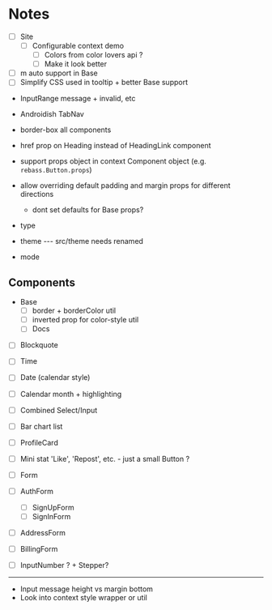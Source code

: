 
# Notes

- [ ] Site
  - [ ] Configurable context demo
    - [ ] Colors from color lovers api ?
    - [ ] Make it look better

- [ ] m auto support in Base
- [ ] Simplify CSS used in tooltip + better Base support
- InputRange message + invalid, etc
- Androidish TabNav
- border-box all components
- href prop on Heading instead of HeadingLink component
- support props object in context Component object (e.g. `rebass.Button.props`)

- allow overriding default padding and margin props for different directions
  - dont set defaults for Base props?

- type
- theme --- src/theme needs renamed
- mode

## Components

- Base
  - [ ] border + borderColor util
  - [ ] inverted prop for color-style util
  - [ ] Docs

- [ ] Blockquote
- [ ] Time
- [ ] Date (calendar style)
- [ ] Calendar month + highlighting

- [ ] Combined Select/Input
- [ ] Bar chart list
- [ ] ProfileCard
- [ ] Mini stat 'Like', 'Repost', etc. - just a small Button ?
- [ ] Form
- [ ] AuthForm
  - [ ] SignUpForm
  - [ ] SignInForm
- [ ] AddressForm
- [ ] BillingForm
- [ ] InputNumber ? + Stepper?

---

- Input message height vs margin bottom
- Look into context style wrapper or util

